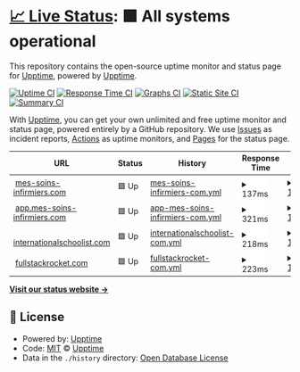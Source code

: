 # [📈 Live Status](https://upptime.github.io/upptime): <!--live status--> **🟩 All systems operational**

This repository contains the open-source uptime monitor and status page for [Upptime](https://upptime.js.org), powered by [Upptime](https://github.com/upptime/upptime).

[![Uptime CI](https://github.com/upptime/upptime/workflows/Uptime%20CI/badge.svg)](https://github.com/upptime/upptime/actions?query=workflow%3A%22Uptime+CI%22)
[![Response Time CI](https://github.com/upptime/upptime/workflows/Response%20Time%20CI/badge.svg)](https://github.com/upptime/upptime/actions?query=workflow%3A%22Response+Time+CI%22)
[![Graphs CI](https://github.com/upptime/upptime/workflows/Graphs%20CI/badge.svg)](https://github.com/upptime/upptime/actions?query=workflow%3A%22Graphs+CI%22)
[![Static Site CI](https://github.com/upptime/upptime/workflows/Static%20Site%20CI/badge.svg)](https://github.com/upptime/upptime/actions?query=workflow%3A%22Static+Site+CI%22)
[![Summary CI](https://github.com/upptime/upptime/workflows/Summary%20CI/badge.svg)](https://github.com/upptime/upptime/actions?query=workflow%3A%22Summary+CI%22)

With [Upptime](https://upptime.js.org), you can get your own unlimited and free uptime monitor and status page, powered entirely by a GitHub repository. We use [Issues](https://github.com/upptime/upptime/issues) as incident reports, [Actions](https://github.com/upptime/upptime/actions) as uptime monitors, and [Pages](https://upptime.github.io/upptime) for the status page.

<!--start: status pages-->
<!-- This summary is generated by Upptime (https://github.com/upptime/upptime) -->
<!-- Do not edit this manually, your changes will be overwritten -->
<!-- prettier-ignore -->
| URL | Status | History | Response Time | Uptime |
| --- | ------ | ------- | ------------- | ------ |
| <img alt="" src="https://icons.duckduckgo.com/ip3/www.mes-soins-infirmiers.com.ico" height="13"> [mes-soins-infirmiers.com](https://www.mes-soins-infirmiers.com) | 🟩 Up | [mes-soins-infirmiers-com.yml](https://github.com/svengau/upptime/commits/HEAD/history/mes-soins-infirmiers-com.yml) | <details><summary><img alt="Response time graph" src="./graphs/mes-soins-infirmiers-com/response-time-week.png" height="20"> 137ms</summary><br><a href="https://upptime.github.io/upptime/history/mes-soins-infirmiers-com"><img alt="Response time 183" src="https://img.shields.io/endpoint?url=https%3A%2F%2Fraw.githubusercontent.com%2Fsvengau%2Fupptime%2FHEAD%2Fapi%2Fmes-soins-infirmiers-com%2Fresponse-time.json"></a><br><a href="https://upptime.github.io/upptime/history/mes-soins-infirmiers-com"><img alt="24-hour response time 269" src="https://img.shields.io/endpoint?url=https%3A%2F%2Fraw.githubusercontent.com%2Fsvengau%2Fupptime%2FHEAD%2Fapi%2Fmes-soins-infirmiers-com%2Fresponse-time-day.json"></a><br><a href="https://upptime.github.io/upptime/history/mes-soins-infirmiers-com"><img alt="7-day response time 137" src="https://img.shields.io/endpoint?url=https%3A%2F%2Fraw.githubusercontent.com%2Fsvengau%2Fupptime%2FHEAD%2Fapi%2Fmes-soins-infirmiers-com%2Fresponse-time-week.json"></a><br><a href="https://upptime.github.io/upptime/history/mes-soins-infirmiers-com"><img alt="30-day response time 151" src="https://img.shields.io/endpoint?url=https%3A%2F%2Fraw.githubusercontent.com%2Fsvengau%2Fupptime%2FHEAD%2Fapi%2Fmes-soins-infirmiers-com%2Fresponse-time-month.json"></a><br><a href="https://upptime.github.io/upptime/history/mes-soins-infirmiers-com"><img alt="1-year response time 186" src="https://img.shields.io/endpoint?url=https%3A%2F%2Fraw.githubusercontent.com%2Fsvengau%2Fupptime%2FHEAD%2Fapi%2Fmes-soins-infirmiers-com%2Fresponse-time-year.json"></a></details> | <details><summary><a href="https://upptime.github.io/upptime/history/mes-soins-infirmiers-com">100.00%</a></summary><a href="https://upptime.github.io/upptime/history/mes-soins-infirmiers-com"><img alt="All-time uptime 99.15%" src="https://img.shields.io/endpoint?url=https%3A%2F%2Fraw.githubusercontent.com%2Fsvengau%2Fupptime%2FHEAD%2Fapi%2Fmes-soins-infirmiers-com%2Fuptime.json"></a><br><a href="https://upptime.github.io/upptime/history/mes-soins-infirmiers-com"><img alt="24-hour uptime 100.00%" src="https://img.shields.io/endpoint?url=https%3A%2F%2Fraw.githubusercontent.com%2Fsvengau%2Fupptime%2FHEAD%2Fapi%2Fmes-soins-infirmiers-com%2Fuptime-day.json"></a><br><a href="https://upptime.github.io/upptime/history/mes-soins-infirmiers-com"><img alt="7-day uptime 100.00%" src="https://img.shields.io/endpoint?url=https%3A%2F%2Fraw.githubusercontent.com%2Fsvengau%2Fupptime%2FHEAD%2Fapi%2Fmes-soins-infirmiers-com%2Fuptime-week.json"></a><br><a href="https://upptime.github.io/upptime/history/mes-soins-infirmiers-com"><img alt="30-day uptime 100.00%" src="https://img.shields.io/endpoint?url=https%3A%2F%2Fraw.githubusercontent.com%2Fsvengau%2Fupptime%2FHEAD%2Fapi%2Fmes-soins-infirmiers-com%2Fuptime-month.json"></a><br><a href="https://upptime.github.io/upptime/history/mes-soins-infirmiers-com"><img alt="1-year uptime 99.06%" src="https://img.shields.io/endpoint?url=https%3A%2F%2Fraw.githubusercontent.com%2Fsvengau%2Fupptime%2FHEAD%2Fapi%2Fmes-soins-infirmiers-com%2Fuptime-year.json"></a></details>
| <img alt="" src="https://icons.duckduckgo.com/ip3/app.mes-soins-infirmiers.com.ico" height="13"> [app.mes-soins-infirmiers.com](https://app.mes-soins-infirmiers.com) | 🟩 Up | [app-mes-soins-infirmiers-com.yml](https://github.com/svengau/upptime/commits/HEAD/history/app-mes-soins-infirmiers-com.yml) | <details><summary><img alt="Response time graph" src="./graphs/app-mes-soins-infirmiers-com/response-time-week.png" height="20"> 321ms</summary><br><a href="https://upptime.github.io/upptime/history/app-mes-soins-infirmiers-com"><img alt="Response time 329" src="https://img.shields.io/endpoint?url=https%3A%2F%2Fraw.githubusercontent.com%2Fsvengau%2Fupptime%2FHEAD%2Fapi%2Fapp-mes-soins-infirmiers-com%2Fresponse-time.json"></a><br><a href="https://upptime.github.io/upptime/history/app-mes-soins-infirmiers-com"><img alt="24-hour response time 215" src="https://img.shields.io/endpoint?url=https%3A%2F%2Fraw.githubusercontent.com%2Fsvengau%2Fupptime%2FHEAD%2Fapi%2Fapp-mes-soins-infirmiers-com%2Fresponse-time-day.json"></a><br><a href="https://upptime.github.io/upptime/history/app-mes-soins-infirmiers-com"><img alt="7-day response time 321" src="https://img.shields.io/endpoint?url=https%3A%2F%2Fraw.githubusercontent.com%2Fsvengau%2Fupptime%2FHEAD%2Fapi%2Fapp-mes-soins-infirmiers-com%2Fresponse-time-week.json"></a><br><a href="https://upptime.github.io/upptime/history/app-mes-soins-infirmiers-com"><img alt="30-day response time 245" src="https://img.shields.io/endpoint?url=https%3A%2F%2Fraw.githubusercontent.com%2Fsvengau%2Fupptime%2FHEAD%2Fapi%2Fapp-mes-soins-infirmiers-com%2Fresponse-time-month.json"></a><br><a href="https://upptime.github.io/upptime/history/app-mes-soins-infirmiers-com"><img alt="1-year response time 328" src="https://img.shields.io/endpoint?url=https%3A%2F%2Fraw.githubusercontent.com%2Fsvengau%2Fupptime%2FHEAD%2Fapi%2Fapp-mes-soins-infirmiers-com%2Fresponse-time-year.json"></a></details> | <details><summary><a href="https://upptime.github.io/upptime/history/app-mes-soins-infirmiers-com">100.00%</a></summary><a href="https://upptime.github.io/upptime/history/app-mes-soins-infirmiers-com"><img alt="All-time uptime 99.12%" src="https://img.shields.io/endpoint?url=https%3A%2F%2Fraw.githubusercontent.com%2Fsvengau%2Fupptime%2FHEAD%2Fapi%2Fapp-mes-soins-infirmiers-com%2Fuptime.json"></a><br><a href="https://upptime.github.io/upptime/history/app-mes-soins-infirmiers-com"><img alt="24-hour uptime 100.00%" src="https://img.shields.io/endpoint?url=https%3A%2F%2Fraw.githubusercontent.com%2Fsvengau%2Fupptime%2FHEAD%2Fapi%2Fapp-mes-soins-infirmiers-com%2Fuptime-day.json"></a><br><a href="https://upptime.github.io/upptime/history/app-mes-soins-infirmiers-com"><img alt="7-day uptime 100.00%" src="https://img.shields.io/endpoint?url=https%3A%2F%2Fraw.githubusercontent.com%2Fsvengau%2Fupptime%2FHEAD%2Fapi%2Fapp-mes-soins-infirmiers-com%2Fuptime-week.json"></a><br><a href="https://upptime.github.io/upptime/history/app-mes-soins-infirmiers-com"><img alt="30-day uptime 100.00%" src="https://img.shields.io/endpoint?url=https%3A%2F%2Fraw.githubusercontent.com%2Fsvengau%2Fupptime%2FHEAD%2Fapi%2Fapp-mes-soins-infirmiers-com%2Fuptime-month.json"></a><br><a href="https://upptime.github.io/upptime/history/app-mes-soins-infirmiers-com"><img alt="1-year uptime 99.04%" src="https://img.shields.io/endpoint?url=https%3A%2F%2Fraw.githubusercontent.com%2Fsvengau%2Fupptime%2FHEAD%2Fapi%2Fapp-mes-soins-infirmiers-com%2Fuptime-year.json"></a></details>
| <img alt="" src="https://icons.duckduckgo.com/ip3/www.internationalschoolist.com.ico" height="13"> [internationalschoolist.com](https://www.internationalschoolist.com) | 🟩 Up | [internationalschoolist-com.yml](https://github.com/svengau/upptime/commits/HEAD/history/internationalschoolist-com.yml) | <details><summary><img alt="Response time graph" src="./graphs/internationalschoolist-com/response-time-week.png" height="20"> 218ms</summary><br><a href="https://upptime.github.io/upptime/history/internationalschoolist-com"><img alt="Response time 295" src="https://img.shields.io/endpoint?url=https%3A%2F%2Fraw.githubusercontent.com%2Fsvengau%2Fupptime%2FHEAD%2Fapi%2Finternationalschoolist-com%2Fresponse-time.json"></a><br><a href="https://upptime.github.io/upptime/history/internationalschoolist-com"><img alt="24-hour response time 191" src="https://img.shields.io/endpoint?url=https%3A%2F%2Fraw.githubusercontent.com%2Fsvengau%2Fupptime%2FHEAD%2Fapi%2Finternationalschoolist-com%2Fresponse-time-day.json"></a><br><a href="https://upptime.github.io/upptime/history/internationalschoolist-com"><img alt="7-day response time 218" src="https://img.shields.io/endpoint?url=https%3A%2F%2Fraw.githubusercontent.com%2Fsvengau%2Fupptime%2FHEAD%2Fapi%2Finternationalschoolist-com%2Fresponse-time-week.json"></a><br><a href="https://upptime.github.io/upptime/history/internationalschoolist-com"><img alt="30-day response time 199" src="https://img.shields.io/endpoint?url=https%3A%2F%2Fraw.githubusercontent.com%2Fsvengau%2Fupptime%2FHEAD%2Fapi%2Finternationalschoolist-com%2Fresponse-time-month.json"></a><br><a href="https://upptime.github.io/upptime/history/internationalschoolist-com"><img alt="1-year response time 304" src="https://img.shields.io/endpoint?url=https%3A%2F%2Fraw.githubusercontent.com%2Fsvengau%2Fupptime%2FHEAD%2Fapi%2Finternationalschoolist-com%2Fresponse-time-year.json"></a></details> | <details><summary><a href="https://upptime.github.io/upptime/history/internationalschoolist-com">100.00%</a></summary><a href="https://upptime.github.io/upptime/history/internationalschoolist-com"><img alt="All-time uptime 99.13%" src="https://img.shields.io/endpoint?url=https%3A%2F%2Fraw.githubusercontent.com%2Fsvengau%2Fupptime%2FHEAD%2Fapi%2Finternationalschoolist-com%2Fuptime.json"></a><br><a href="https://upptime.github.io/upptime/history/internationalschoolist-com"><img alt="24-hour uptime 100.00%" src="https://img.shields.io/endpoint?url=https%3A%2F%2Fraw.githubusercontent.com%2Fsvengau%2Fupptime%2FHEAD%2Fapi%2Finternationalschoolist-com%2Fuptime-day.json"></a><br><a href="https://upptime.github.io/upptime/history/internationalschoolist-com"><img alt="7-day uptime 100.00%" src="https://img.shields.io/endpoint?url=https%3A%2F%2Fraw.githubusercontent.com%2Fsvengau%2Fupptime%2FHEAD%2Fapi%2Finternationalschoolist-com%2Fuptime-week.json"></a><br><a href="https://upptime.github.io/upptime/history/internationalschoolist-com"><img alt="30-day uptime 100.00%" src="https://img.shields.io/endpoint?url=https%3A%2F%2Fraw.githubusercontent.com%2Fsvengau%2Fupptime%2FHEAD%2Fapi%2Finternationalschoolist-com%2Fuptime-month.json"></a><br><a href="https://upptime.github.io/upptime/history/internationalschoolist-com"><img alt="1-year uptime 99.05%" src="https://img.shields.io/endpoint?url=https%3A%2F%2Fraw.githubusercontent.com%2Fsvengau%2Fupptime%2FHEAD%2Fapi%2Finternationalschoolist-com%2Fuptime-year.json"></a></details>
| <img alt="" src="https://icons.duckduckgo.com/ip3/www.fullstackrocket.com.ico" height="13"> [fullstackrocket.com](https://www.fullstackrocket.com) | 🟩 Up | [fullstackrocket-com.yml](https://github.com/svengau/upptime/commits/HEAD/history/fullstackrocket-com.yml) | <details><summary><img alt="Response time graph" src="./graphs/fullstackrocket-com/response-time-week.png" height="20"> 223ms</summary><br><a href="https://upptime.github.io/upptime/history/fullstackrocket-com"><img alt="Response time 316" src="https://img.shields.io/endpoint?url=https%3A%2F%2Fraw.githubusercontent.com%2Fsvengau%2Fupptime%2FHEAD%2Fapi%2Ffullstackrocket-com%2Fresponse-time.json"></a><br><a href="https://upptime.github.io/upptime/history/fullstackrocket-com"><img alt="24-hour response time 244" src="https://img.shields.io/endpoint?url=https%3A%2F%2Fraw.githubusercontent.com%2Fsvengau%2Fupptime%2FHEAD%2Fapi%2Ffullstackrocket-com%2Fresponse-time-day.json"></a><br><a href="https://upptime.github.io/upptime/history/fullstackrocket-com"><img alt="7-day response time 223" src="https://img.shields.io/endpoint?url=https%3A%2F%2Fraw.githubusercontent.com%2Fsvengau%2Fupptime%2FHEAD%2Fapi%2Ffullstackrocket-com%2Fresponse-time-week.json"></a><br><a href="https://upptime.github.io/upptime/history/fullstackrocket-com"><img alt="30-day response time 223" src="https://img.shields.io/endpoint?url=https%3A%2F%2Fraw.githubusercontent.com%2Fsvengau%2Fupptime%2FHEAD%2Fapi%2Ffullstackrocket-com%2Fresponse-time-month.json"></a><br><a href="https://upptime.github.io/upptime/history/fullstackrocket-com"><img alt="1-year response time 311" src="https://img.shields.io/endpoint?url=https%3A%2F%2Fraw.githubusercontent.com%2Fsvengau%2Fupptime%2FHEAD%2Fapi%2Ffullstackrocket-com%2Fresponse-time-year.json"></a></details> | <details><summary><a href="https://upptime.github.io/upptime/history/fullstackrocket-com">100.00%</a></summary><a href="https://upptime.github.io/upptime/history/fullstackrocket-com"><img alt="All-time uptime 99.70%" src="https://img.shields.io/endpoint?url=https%3A%2F%2Fraw.githubusercontent.com%2Fsvengau%2Fupptime%2FHEAD%2Fapi%2Ffullstackrocket-com%2Fuptime.json"></a><br><a href="https://upptime.github.io/upptime/history/fullstackrocket-com"><img alt="24-hour uptime 100.00%" src="https://img.shields.io/endpoint?url=https%3A%2F%2Fraw.githubusercontent.com%2Fsvengau%2Fupptime%2FHEAD%2Fapi%2Ffullstackrocket-com%2Fuptime-day.json"></a><br><a href="https://upptime.github.io/upptime/history/fullstackrocket-com"><img alt="7-day uptime 100.00%" src="https://img.shields.io/endpoint?url=https%3A%2F%2Fraw.githubusercontent.com%2Fsvengau%2Fupptime%2FHEAD%2Fapi%2Ffullstackrocket-com%2Fuptime-week.json"></a><br><a href="https://upptime.github.io/upptime/history/fullstackrocket-com"><img alt="30-day uptime 100.00%" src="https://img.shields.io/endpoint?url=https%3A%2F%2Fraw.githubusercontent.com%2Fsvengau%2Fupptime%2FHEAD%2Fapi%2Ffullstackrocket-com%2Fuptime-month.json"></a><br><a href="https://upptime.github.io/upptime/history/fullstackrocket-com"><img alt="1-year uptime 99.67%" src="https://img.shields.io/endpoint?url=https%3A%2F%2Fraw.githubusercontent.com%2Fsvengau%2Fupptime%2FHEAD%2Fapi%2Ffullstackrocket-com%2Fuptime-year.json"></a></details>

<!--end: status pages-->

[**Visit our status website →**](https://upptime.github.io/upptime)

## 📄 License

- Powered by: [Upptime](https://github.com/upptime/upptime)
- Code: [MIT](./LICENSE) © [Upptime](https://upptime.js.org)
- Data in the `./history` directory: [Open Database License](https://opendatacommons.org/licenses/odbl/1-0/)
